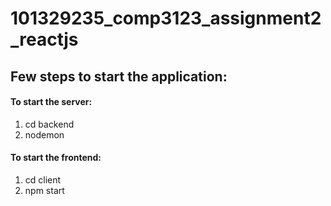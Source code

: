 # 101329235_comp3123_assignment2_reactjs

## Few steps to start the application:
#### To start the server:
1. cd backend
2. nodemon

#### To start the frontend:
1. cd client
2. npm start
